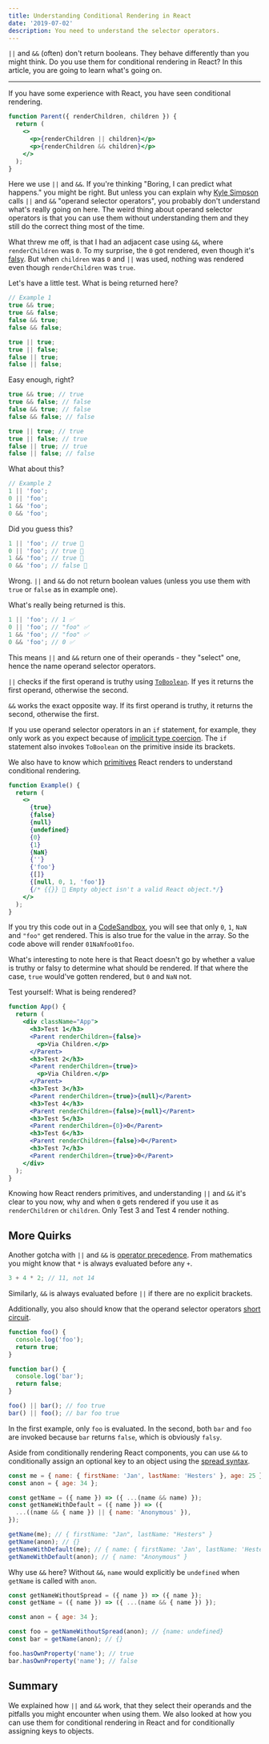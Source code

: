 ```yaml
---
title: Understanding Conditional Rendering in React
date: '2019-07-02'
description: You need to understand the selector operators.
---
```


`||` and `&&` (often) don't return booleans. They behave differently than you might think. Do you use them for conditional rendering in React? In this article, you are going to learn what's going on.

---

If you have some experience with React, you have seen conditional rendering.

```jsx
function Parent({ renderChildren, children }) {
  return (
    <>
      <p>{renderChildren || children}</p>
      <p>{renderChildren && children}</p>
    </>
  );
}
```

Here we use `||` and `&&`. If you're thinking "Boring, I can predict what happens." you might be right. But unless you can explain why [Kyle Simpson](https://twitter.com/getify) calls `||` and `&&` "operand selector operators", you probably don't understand what's really going on here. The weird thing about operand selector operators is that you can use them without understanding them and they still do the correct thing most of the time.

What threw me off, is that I had an adjacent case using `&&`, where `renderChildren` was `0`. To my surprise, the `0` got rendered, even though it's [falsy](https://developer.mozilla.org/de/docs/Glossary/Falsy). But when `children` was `0` and `||` was used, nothing was rendered even though `renderChildren` was `true`.

Let's have a little test. What is being returned here?

```js
// Example 1
true && true;
true && false;
false && true;
false && false;

true || true;
true || false;
false || true;
false || false;
```

Easy enough, right?

```js
true && true; // true
true && false; // false
false && true; // false
false && false; // false

true || true; // true
true || false; // true
false || true; // true
false || false; // false
```

What about this?

```js
// Example 2
1 || 'foo';
0 || 'foo';
1 && 'foo';
0 && 'foo';
```

Did you guess this?

```js
1 || 'foo'; // true 🔴
0 || 'foo'; // true 🔴
1 && 'foo'; // true 🔴
0 && 'foo'; // false 🔴
```

Wrong. `||` and `&&` do not return boolean values (unless you use them with `true` or `false` as in example one).

What's really being returned is this.

```js
1 || 'foo'; // 1 ✅
0 || 'foo'; // "foo" ✅
1 && 'foo'; // "foo" ✅
0 && 'foo'; // 0 ✅
```

This means `||` and `&&` return one of their operands - they "select" one, hence the name operand selector operators.

`||` checks if the first operand is truthy using [`ToBoolean`](https://www.ecma-international.org/ecma-262/5.1/#sec-9.2). If yes it returns the first operand, otherwise the second.

`&&` works the exact opposite way. If its first operand is truthy, it returns the second, otherwise the first.

If you use operand selector operators in an `if` statement, for example, they only work as you expect because of [implicit type coercion](https://developer.mozilla.org/en-US/docs/Glossary/Type_coercion). The `if` statement also invokes `ToBoolean` on the primitive inside its brackets.

We also have to know which [primitives](https://developer.mozilla.org/en-US/docs/Web/JavaScript/Data_structures) React renders to understand conditional rendering.

```jsx
function Example() {
  return (
    <>
      {true}
      {false}
      {null}
      {undefined}
      {0}
      {1}
      {NaN}
      {''}
      {'foo'}
      {[]}
      {[null, 0, 1, 'foo']}
      {/* {{}} 🔴 Empty object isn't a valid React object.*/}
    </>
  );
}
```

If you try this code out in a [CodeSandbox](https://codesandbox.io/), you will see that only `0`, `1`, `NaN` and `"foo"` get rendered. This is also true for the value in the array. So the code above will render `01NaNfoo01foo`.

What's interesting to note here is that React doesn't go by whether a value is truthy or falsy to determine what should be rendered. If that where the case, `true` would've gotten rendered, but `0` and `NaN` not.

Test yourself: What is being rendered?

```jsx
function App() {
  return (
    <div className="App">
      <h3>Test 1</h3>
      <Parent renderChildren={false}>
        <p>Via Children.</p>
      </Parent>
      <h3>Test 2</h3>
      <Parent renderChildren={true}>
        <p>Via Children.</p>
      </Parent>
      <h3>Test 3</h3>
      <Parent renderChildren={true}>{null}</Parent>
      <h3>Test 4</h3>
      <Parent renderChildren={false}>{null}</Parent>
      <h3>Test 5</h3>
      <Parent renderChildren={0}>0</Parent>
      <h3>Test 6</h3>
      <Parent renderChildren={false}>0</Parent>
      <h3>Test 7</h3>
      <Parent renderChildren={true}>0</Parent>
    </div>
  );
}
```

Knowing how React renders primitives, and understanding `||` and `&&` it's clear to you now, why and when `0` gets rendered if you use it as `renderChildren` or `children`. Only Test 3 and Test 4 render nothing.

## More Quirks

Another gotcha with `||` and `&&` is [operator precedence](https://developer.mozilla.org/en-US/docs/Web/JavaScript/Reference/Operators/Operator_Precedence). From mathematics you might know that `*` is always evaluated before any `+`.

```js
3 + 4 * 2; // 11, not 14
```

Similarly, `&&` is always evaluated before `||` if there are no explicit brackets.

Additionally, you also should know that the operand selector operators [short circuit](https://developer.mozilla.org/en-US/docs/Web/JavaScript/Reference/Operators/Logical_Operators#Short-circuit_evaluation).

```js
function foo() {
  console.log('foo');
  return true;
}

function bar() {
  console.log('bar');
  return false;
}

foo() || bar(); // foo true
bar() || foo(); // bar foo true
```

In the first example, only `foo` is evaluated. In the second, both `bar` and `foo` are invoked because `bar` returns `false`, which is obviously `falsy`.

Aside from conditionally rendering React components, you can use `&&` to conditionally assign an optional key to an object using the [spread syntax](https://developer.mozilla.org/en-US/docs/Web/JavaScript/Reference/Operators/Spread_syntax).

```js
const me = { name: { firstName: 'Jan', lastName: 'Hesters' }, age: 25 };
const anon = { age: 34 };

const getName = ({ name }) => ({ ...(name && name) });
const getNameWithDefault = ({ name }) => ({
  ...((name && { name }) || { name: 'Anonymous' }),
});

getName(me); // { firstName: "Jan", lastName: "Hesters" }
getName(anon); // {}
getNameWithDefault(me); // { name: { firstName: 'Jan', lastName: 'Hesters' } }
getNameWithDefault(anon); // { name: "Anonymous" }
```

Why use `&&` here? Without `&&`, `name` would explicitly be `undefined` when `getName` is called with `anon`.

```js
const getNameWithoutSpread = ({ name }) => ({ name });
const getName = ({ name }) => ({ ...(name && { name }) });

const anon = { age: 34 };

const foo = getNameWithoutSpread(anon); // {name: undefined}
const bar = getName(anon); // {}

foo.hasOwnProperty('name'); // true
bar.hasOwnProperty('name'); // false
```

## Summary

We explained how `||` and `&&` work, that they select their operands and the pitfalls you might encounter when using them. We also looked at how you can use them for conditional rendering in React and for conditionally assigning keys to objects.
